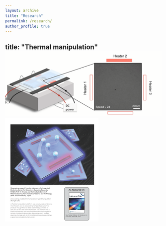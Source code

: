 ```yaml
---
layout: archive
title: "Research"
permalink: /research/
author_profile: true
---
```

title: "Thermal manipulation"
<img src='/images/c4.gif'>
<img src='/images/2.png'>
---
